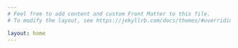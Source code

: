 ```yaml
---
# Feel free to add content and custom Front Matter to this file.
# To modify the layout, see https://jekyllrb.com/docs/themes/#overriding-theme-defaults

layout: home
---
```


<style>
	#image-grid {
		display: grid;
		grid-template-columns: repeat(3, 1fr);
		gap: 10px;
		width: 600px;
		height: 600px;
	}

	.image-container {
		width: 100%;
		height: 100%;
		overflow: hidden;
		border: 1px solid #ccc;
		border-radius: 10px;
	}

	.image-container img {
		width: 100%;
		height: 100%;
		object-fit: cover;
		transition: transform 0.2s;
	}

	.image-container:hover img {
		transform: scale(1.1);
	}
</style>

<div id="image-grid"></div>

<script>
links = []
{% assign sorted_posts = site.posts | sort: 'date' | reverse %}
{% for post in sorted_posts %}
	links.push("{{ post.url | relative_url }}");
{% endfor %}
</script>

<script>
	document.addEventListener('DOMContentLoaded', () => {
		images = [];
		links.forEach(link => {
			image_path = './assets/images/hydrangea.jpg';
			if (link.includes('adistanceintertwined_cd_release.html'))
				image_path = './assets/images/a distance intertwined cover.jpg';
			images.push({'src':image_path, 'link':link});
		});
		const imageGrid = document.getElementById('image-grid');

		images.forEach(image => {
			const imageContainer = document.createElement('div');
			imageContainer.classList.add('image-container');

			const anchor = document.createElement('a');
			anchor.href = image.link;

			const img = document.createElement('img');
			img.src = image.src;
			img.alt = 'Grid Image';

			anchor.appendChild(img);
			imageContainer.appendChild(anchor);
			imageGrid.appendChild(imageContainer);
		});
	});
</script>
